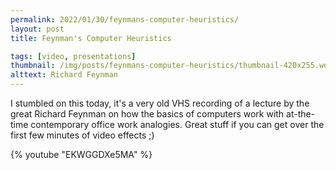 ```yaml
---
permalink: 2022/01/30/feynmans-computer-heuristics/
layout: post
title: Feynman's Computer Heuristics

tags: [video, presentations]
thumbnail: /img/posts/feynmans-computer-heuristics/thumbnail-420x255.webp
alttext: Richard Feynman
---
```


I stumbled on this today, it's a very old VHS recording of a lecture by the great Richard Feynman on how the basics of computers work with at-the-time contemporary
office work analogies. Great stuff if you can get over the first few minutes of video effects ;)

{% youtube "EKWGGDXe5MA" %}
